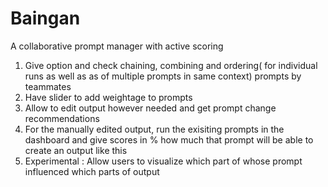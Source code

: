# Baingan
A collaborative prompt manager with active scoring 

1. Give option and check chaining, combining and ordering( for individual runs as well as  as of multiple prompts in same context) prompts by teammates
2. Have slider to add weightage to prompts
3. Allow to edit output however needed and get prompt change recommendations
4. For the manually edited output, run the exisiting prompts in the dashboard and give scores in % how much that prompt will be able to create an output like this 
5. Experimental : Allow users to visualize which part of whose prompt influenced which parts of output
